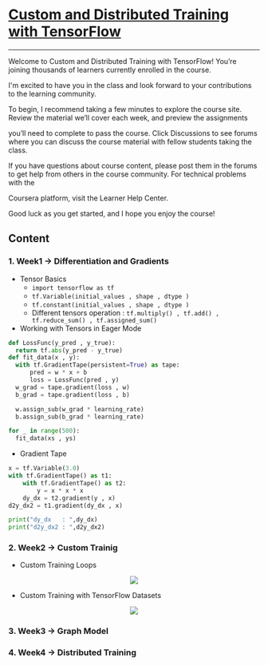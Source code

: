 # [Custom and Distributed Training with TensorFlow](https://www.coursera.org/learn/custom-distributed-training-with-tensorflow/home/welcome)

---

Welcome to Custom and Distributed Training with TensorFlow! You’re joining thousands of learners currently enrolled in the course.

I'm excited to have you in the class and look forward to your contributions to the learning community.

To begin, I recommend taking a few minutes to explore the course site. Review the material we’ll cover each week, and preview the assignments 

you’ll need to complete to pass the course. Click Discussions to see forums where you can discuss the course material with fellow students taking the class.

If you have questions about course content, please post them in the forums to get help from others in the course community. For technical problems with the

Coursera platform, visit the Learner Help Center.

Good luck as you get started, and I hope you enjoy the course!

## Content

### 1. Week1 -> Differentiation and Gradients
  * Tensor Basics
    * ```import tensorflow as tf ```
    * ```tf.Variable(initial_values , shape , dtype ) ```
    * ```tf.constant(initial_values , shape , dtype ) ```
    * Different tensors operation : ```tf.multiply() , tf.add() , tf.reduce_sum() , tf.assigned_sum()```
  * Working with Tensors in Eager Mode
  ```python
  def LossFunc(y_pred , y_true):
    return tf.abs(y_pred - y_true)
  def fit_data(x , y):
    with tf.GradientTape(persistent=True) as tape:
        pred = w * x + b
        loss = LossFunc(pred , y)
    w_grad = tape.gradient(loss , w)
    b_grad = tape.gradient(loss , b)

    w.assign_sub(w_grad * learning_rate)
    b.assign_sub(b_grad * learning_rate)

  for _ in range(500):
    fit_data(xs , ys)
  ```
  * Gradient Tape
  ```python
  x = tf.Variable(3.0)
  with tf.GradientTape() as t1:
      with tf.GradientTape() as t2:
          y = x * x * x
      dy_dx = t2.gradient(y , x)
  d2y_dx2 = t1.gradient(dy_dx , x)

  print("dy_dx   : ",dy_dx)
  print("d2y_dx2 : ",d2y_dx2)
  ```
 
### 2. Week2 -> Custom Trainig
 * Custom Training Loops
 <p align="center"><img src="https://user-images.githubusercontent.com/50513363/99905776-ef1b7e00-2cf8-11eb-99a9-8df60b5cd847.png" /></p>
 
 * Custom Training with TensorFlow Datasets
 <p align="center"><img src="https://user-images.githubusercontent.com/50513363/99905784-fe9ac700-2cf8-11eb-9cf5-412720f8818d.png" /></p>

### 3. Week3 -> Graph Model

### 4. Week4 -> Distributed Training
